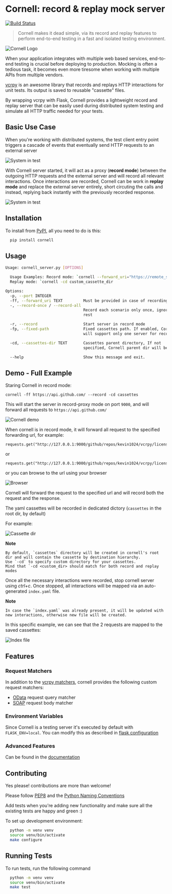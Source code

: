 # Cornell: record & replay mock server

[![Build Status](https://travis-ci.com/hiredscorelabs/cornell.svg?branch=master)](https://travis-ci.com/hiredscorelabs/cornell)

> Cornell makes it dead simple, via its record and replay features to perform end-to-end testing in a fast and isolated testing environment.

![Cornell Logo](https://imgur.com/ShxP4AI.png)

When your application integrates with multiple web based services, end-to-end testing is crucial before deploying to production.
Mocking is often a tedious task, it becomes even more tiresome when working with multiple APIs from multiple vendors.

[vcrpy](https://github.com/kevin1024/vcrpy) is an awesome library that records and replays HTTP interactions for unit tests. Its output is saved to reusable "cassette" files.

By wrapping vcrpy with Flask, Cornell provides a lightweight record and replay server that can be easily used during distributed system testing and simulate all HTTP traffic needed for your tests.

## Basic Use Case

When you're working with distributed systems, the test client entry point triggers a cascade of events that eventually send HTTP requests to an external server

![System in test](https://imgur.com/OlDNTiD.jpg) 

With Cornell server started, it will act as a proxy (**record mode**) between the outgoing HTTP requests and the external server and will record all relevant interactions.
Once interactions are recorded, Cornell can be work in **replay mode** and replace the external server entirely, short circuting the calls and instead, replying back instantly with the previously recorded response.

![System in test](https://imgur.com/ZXTFgaP.jpg) 


## Installation 

To install from [PyPI](https://pypi.org/project/cornell/), all you need to do is this:

```bash 
  pip install cornell
```

## Usage

```bash
Usage: cornell_server.py [OPTIONS]

  Usage Examples: Record mode: `cornell --forward_uri="https://remote_server/api" --record -cd custom_cassette_dir`
  Replay mode: `cornell -cd custom_cassette_dir

Options:
  -p, --port INTEGER
  -ff, --forward_uri TEXT         Must be provided in case of recording mode
  -, --record-once / --record-all
                                  Record each scenario only once, ignore the
                                  rest

  -r, --record                    Start server in record mode
  -fp, --fixed-path               Fixed cassettes path. If enabled, Cornell
                                  will support only one server for recording

  -cd, --cassettes-dir TEXT       Cassettes parent directory, If not
                                  specified, Cornell parent dir will be used

  --help                          Show this message and exit.
```

## Demo - Full Example


Staring Cornell in record mode:

```
cornell -ff https://api.github.com/ --record -cd cassettes
```

This will start the server in record-proxy mode on port `9000`, and will forward all requests to `https://api.github.com/`

![Cornell demo](https://imgur.com/ky5NBPf.gif)

When cornell is in record mode, it will forward all request to the specified forwarding url, for example:

```
requests.get("http://127.0.0.1:9000/github/repos/kevin1024/vcrpy/license").json()
```
or
```
requests.get("http://127.0.0.1:9000/github/repos/kevin1024/vcrpy/license").json()
```

or you can browse to the url using your browser

![Browser](https://imgur.com/GMgF6Cx.gif)

Cornell will forward the request to the specified url and will record both the request and the response.


The yaml cassettes will be recorded in dedicated dictory (`cassettes` in the root dir, by default)

For example:

![Cassette dir](https://imgur.com/cZExEpu.gif)


__Note__

    By default, `cassettes` directory will be created in cornell's root dir and will contain the cassette by destination hierarchy.
    Use `-cd` to specify custom directory for your cassettes.
    Mind that `-cd <custom_dir> should match for both record and replay modes

Once all the necessary interactions were recorded, stop cornell server using *ctrl+c*.
Once stopped, all interactions will be mapped via an auto-generated `index.yaml` file.

__Note__

    In case the `index.yaml` was already present, it will be updated with new interactions, otherwise new file will be created.

In this specific example, we can see that the 2 requests are mapped to the saved cassettes:

![Index file](https://imgur.com/IYjiJx6.gif)


## Features

### Request Matchers

In addition to the [vcrpy matchers](https://vcrpy.readthedocs.io/en/latest/configuration.html#request-matching), cornell provides the following custom request matchers:

- [OData](https://www.odata.org/getting-started/basic-tutorial/) request query matcher
- [SOAP](https://stoplight.io/api-types/soap-api/) request body matcher


### Environment Variables

Since Cornell is a testing server it's executed by default with `FLASK_ENV=local`.
You can modify this as described in [flask configuration](https://flask.palletsprojects.com/en/2.0.x/config/#configuration-handling)

### Advanced Features

Can be found in the [documentation](https://hiredscorelabs.github.io/cornell/docs/examples/)

## Contributing

Yes please! contributions are more than welcome!

Please follow [PEP8](https://www.python.org/dev/peps/pep-0008/) and the [Python Naming Conventions](https://pep8.org/#prescriptive-naming-conventions)

Add tests when you're adding new functionality and make sure all the existing tests are happy and green :)

To set up development environment:
```sh
  python -m venv venv
  source venv/bin/activate
  make configure
```


## Running Tests

To run tests, run the following command

```bash
  python -m venv venv
  source venv/bin/activate
  make test
```